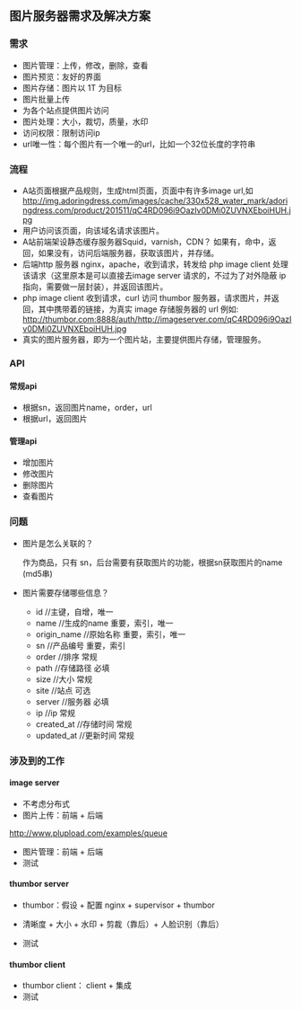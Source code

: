 ## 图片服务器需求及解决方案

### 需求

- 图片管理：上传，修改，删除，查看 
- 图片预览：友好的界面
- 图片存储：图片以 1T 为目标
- 图片批量上传
- 为各个站点提供图片访问
- 图片处理：大小，裁切，质量，水印
- 访问权限：限制访问ip
- url唯一性：每个图片有一个唯一的url，比如一个32位长度的字符串

### 流程

- A站页面根据产品规则，生成html页面，页面中有许多image url,如 http://img.adoringdress.com/images/cache/330x528_water_mark/adoringdress.com/product/201511/qC4RD096i9OazIv0DMi0ZUVNXEboiHUH.jpg
- 用户访问该页面，向该域名请求该图片。
- A站前端架设静态缓存服务器Squid，varnish，CDN？ 如果有，命中，返回，如果没有，访问后端服务器，获取该图片，并存储。
- 后端http 服务器 nginx，apache，收到请求，转发给 php image client 处理该请求（这里原本是可以直接去image server 请求的，不过为了对外隐蔽 ip指向，需要做一层封装），并返回该图片。
- php image client 收到请求，curl 访问 thumbor 服务器，请求图片，并返回，其中携带着的链接，为真实 image 存储服务器的 url 例如: http://thumbor.com:8888/auth/http://imageserver.com/qC4RD096i9OazIv0DMi0ZUVNXEboiHUH.jpg
- 真实的图片服务器，即为一个图片站，主要提供图片存储，管理服务。

### API

#### 常规api
- 根据sn，返回图片name，order，url
- 根据url，返回图片

#### 管理api

- 增加图片
- 修改图片
- 删除图片
- 查看图片

### 问题

- 图片是怎么关联的？
	
	作为商品，只有 sn，后台需要有获取图片的功能，根据sn获取图片的name (md5串)

- 图片需要存储哪些信息？
	- id          //主键，自增，唯一
	- name        //生成的name 重要，索引，唯一
	- origin_name //原始名称 重要，索引，唯一
	- sn          //产品编号 重要，索引
	- order       //排序     常规
	- path        //存储路径 必填  
	- size        //大小     常规 
	- site        //站点     可选
	- server      //服务器   必填
	- ip          //ip      常规
	- created_at  //存储时间 常规
	- updated_at  //更新时间 常规

### 涉及到的工作
#### image server
- 不考虑分布式
- 图片上传：前端 + 后端

http://www.plupload.com/examples/queue


- 图片管理：前端 + 后端
- 测试

#### thumbor server
- thumbor：假设 + 配置
	nginx + supervisor + thumbor

- 清晰度 + 大小 + 水印 + 剪裁（靠后）+ 人脸识别（靠后）
- 测试
 
#### thumbor client
- thumbor client： client + 集成
- 测试 